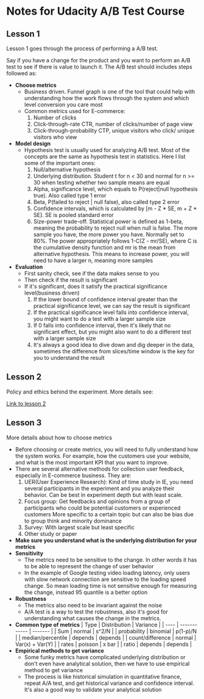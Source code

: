 # Notes for Udacity A/B Test Course 

## Lesson 1

Lesson 1 goes through the process of performing a A/B test. 

Say if you have a change for the product and you want to perform an A/B test to see if there is value to launch it. The A/B test should includes steps followed as:

* **Choose metrics**
	* Business driven. Funnel graph is one of the tool that could help with understanding how the work flows through the system and which level conversion you care most  
	* Common metrics used for E-commerce:
		1. Number of clicks
		2. Click-through-rate CTR, number of clicks/number of page view
		3. Click-through-probability CTP, unique visitors who click/ unique visitors who view
* **Model design**
	* Hypothesis test is usually used for analyzing A/B test. Most of the concepts are the same as hypothesis test in statistics. Here I list some of the important ones:
		1. Null/alternative hypothesis
		2. Underlying distribution. Student t for n < 30 and normal for n >= 30 when testing whether two sample means are equal 
		3. Alpha, significance level, which equals to P(reject|null hypothesis true). Also called type 1 error
		4. Beta, P(failed to reject | null false), also called type 2 error
		5. Confidence intervals, which is calculated by [m - Z * SE, m + Z * SE]. SE is pooled standard error
		6. Size-power trade-off. Statistical power is defined as 1-beta, meaning the probability to reject null when null is false. 
		The more sample you have, the more power you have. Normally set to 80%.
		The power appropriately follows 1-C(Z - mr/SE), where C is the cumulative density function and mr is the mean from alternative hypothesis. 
		This means to increase power, you will need to have a larger n, meaning more samples
* **Evaluation**
	* First sanity check, see if the data makes sense to you
	* Then check if the result is significant
	* If it's significant, does it satisfy the practical significance level(business driven)
		1. If the lower bound of confidence interval greater than the practical significance level, we can say the result is significant
		2. If the practical significance level falls into confidence interval, you might want to do a test with a larger sample size
		3. If 0 falls into confidence interval, then it's likely that no significant effect, but you might also want to do a different test with a larger sample size
		4. It's always a good idea to dive down and dig deeper in the data, sometimes the difference from slices/time window is the key for you to understand the result
		
## Lesson 2

Policy and ethics behind the experiment. More details see:

[Link to lesson 2](https://classroom.udacity.com/courses/ud257/lessons/3998098714/concepts/40011586280923#)

## Lesson 3

More details about how to choose metrics

* Before choosing or create metrics, you will need to fully understand how the system works. For example, how the customers 
use your website, and what is the most important KPI that you want to improve.
* There are several alternative methods for collection user feedback, especially in E-commerce business. They are:
	1. UER(User Experience Research): Kind of time study in IE, you need several participants in the experiment and you analyze their behavior. 
	Can be best in experiment depth but with least scale.
	2. Focus group: Get feedbacks and opinions from a group of participants who could be potential customers or experienced customers
	More specific to a certain topic but can also be bias due to group think and minority dominance
	3. Survey: With largest scale but least specific
	4. Other study or paper
* **Make sure you understand what is the underlying distribution for your metrics**
* **Sensitivity**
	* The metrics need to be sensitive to the change. In other words it has to be able to represent the change of user behavior
	* In the example of Google testing video loading latency, only users with slow network connection are sensitive to the loading speed change. 
	So mean loading time is not sensitive enough for measuring the change, instead 95 quantile is a better option
* **Robustness**
	* The metrics also need to be invariant against the noise
	* A/A test is a way to test the robustness, also it's good for understanding what causes the change in the metrics.
* **Common type of metrics** 
	| Type | Distribution | Variance | 
	| ---- | ------------ | ------- | 
	| Sum  | normal | s^2/N |
	| probability | binomial | p(1-p)/N |
	| median/percentile | depends | depends |
	| count/difference | normal | Var(x) + Var(Y) | 
	| rates | poisson | x bar | 
	| ratio | depends | depends | 
* **Empirical methods to get variance**
	* Some funky metrics have complicated underlying distribution or don't even have analytical solution, then we have to 
	use empirical method to get variance
	* The process is like historical simulation in quantitative finance, repeat A/A test, and get historical variance and 
	confidence interval. It's also a good way to validate your analytical solution


	